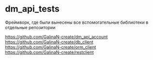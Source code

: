# dm_api_tests

Фреймворк, где были вынесены все вспомогательные библиотеки в отдельные репозитории

https://github.com/GalinaN-create/dm_api_account  
https://github.com/GalinaN-create/db_client  
https://github.com/GalinaN-create/orm_client  
https://github.com/GalinaN-create/restclient  